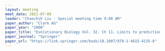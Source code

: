 ```yaml
---
layout: meeting
meet_date: 2021-07-09
leader: "Chaochih Liu - Special meeting time 9:00 AM"
paper_author: "Clark AG"
paper_year: "2000"
paper_title: "Evolutionary Biology Vol. 32. Ch 11. Limits to prediction of phenotypes from knowledge of genotypes"
paper_journal: "Springer"
paper_url: "https://link.springer.com/book/10.1007/978-1-4615-4135-6"
---
```

